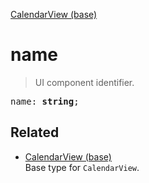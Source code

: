 [CalendarView (base)](CalendarView_base.md)

# name

> UI component identifier.

<pre class="docgen_signature">name: <b>string</b>;</pre>

## Related

- [<!--{ref:type}-->CalendarView (base)](CalendarView_base.md) \
    Base type for `CalendarView`.
